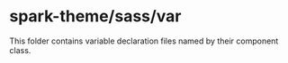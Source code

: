 # spark-theme/sass/var

This folder contains variable declaration files named by their component class.
